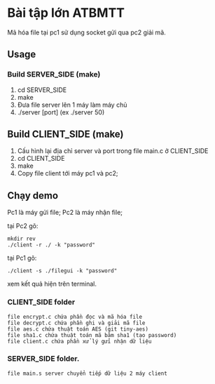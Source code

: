 # Bài tập lớn ATBMTT
Mã hóa file tại pc1 sử dụng socket gửi qua pc2 giải mã.
## Usage
### Build SERVER_SIDE (make)
1. cd SERVER_SIDE 
2. make 
3. Đưa file server lên 1 máy làm máy chủ
4. ./server [port] (ex ./server 50)
## Build CLIENT_SIDE  (make)
1. Cấu hình lại địa chỉ server và port trong file main.c ở CLIENT_SIDE
1. cd CLIENT_SIDE
2. make
3. Copy file client tới máy pc1 và pc2;
## Chạy demo
Pc1 là máy gửi file;
Pc2 là máy nhận file;

tại Pc2 gõ:
```
mkdir rev
./client -r ./ -k "password"
```
tại Pc1 gõ:
```
./client -s ./filegui -k "password"
```
xem kết quả hiện trên terminal.
### CLIENT_SIDE folder
```
file encrypt.c chứa phần đọc và mã hóa file
file decrypt.c chứa phần ghi và giải mã file
file aes.c chứa thuật toán AES (git tiny-aes)
file sha1.c chứa thuật toán mã băm sha1 (tạo password)
file client.c chứa phần xử lý gửi nhận dữ liệu
```
### SERVER_SIDE folder.
```
file main.s server chuyển tiếp dữ liệu 2 máy client
```